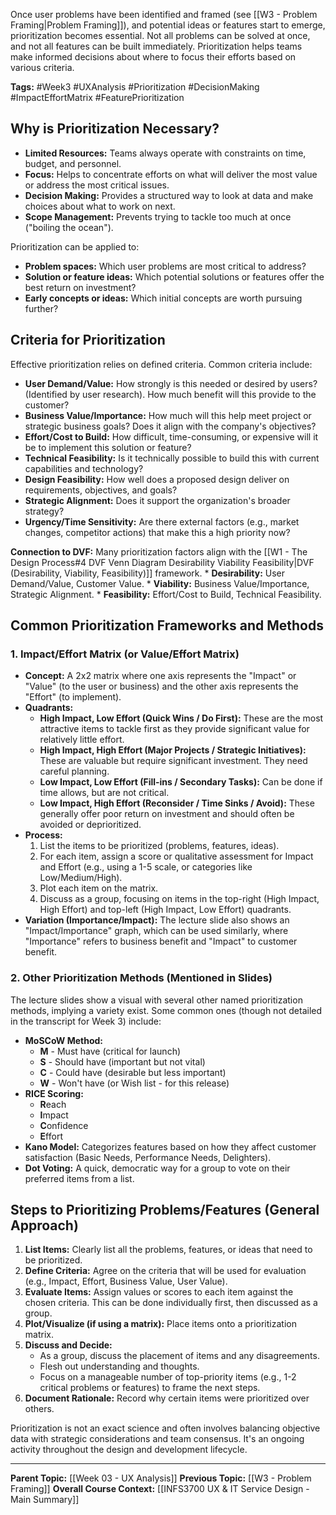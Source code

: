 Once user problems have been identified and framed (see [[W3 - Problem Framing|Problem Framing]]), and potential ideas or features start to emerge, prioritization becomes essential. Not all problems can be solved at once, and not all features can be built immediately. Prioritization helps teams make informed decisions about where to focus their efforts based on various criteria.

**Tags:** #Week3 #UXAnalysis #Prioritization #DecisionMaking #ImpactEffortMatrix #FeaturePrioritization

## Why is Prioritization Necessary?

* **Limited Resources:** Teams always operate with constraints on time, budget, and personnel.
* **Focus:** Helps to concentrate efforts on what will deliver the most value or address the most critical issues.
* **Decision Making:** Provides a structured way to look at data and make choices about what to work on next.
* **Scope Management:** Prevents trying to tackle too much at once ("boiling the ocean").

Prioritization can be applied to:
* **Problem spaces:** Which user problems are most critical to address?
* **Solution or feature ideas:** Which potential solutions or features offer the best return on investment?
* **Early concepts or ideas:** Which initial concepts are worth pursuing further?

## Criteria for Prioritization

Effective prioritization relies on defined criteria. Common criteria include:

* **User Demand/Value:** How strongly is this needed or desired by users? (Identified by user research). How much benefit will this provide to the customer?
* **Business Value/Importance:** How much will this help meet project or strategic business goals? Does it align with the company's objectives?
* **Effort/Cost to Build:** How difficult, time-consuming, or expensive will it be to implement this solution or feature?
* **Technical Feasibility:** Is it technically possible to build this with current capabilities and technology?
* **Design Feasibility:** How well does a proposed design deliver on requirements, objectives, and goals?
* **Strategic Alignment:** Does it support the organization's broader strategy?
* **Urgency/Time Sensitivity:** Are there external factors (e.g., market changes, competitor actions) that make this a high priority now?

**Connection to DVF:** Many prioritization factors align with the [[W1 - The Design Process#4 DVF Venn Diagram Desirability Viability Feasibility|DVF (Desirability, Viability, Feasibility)]] framework.
    * **Desirability:** User Demand/Value, Customer Value.
    * **Viability:** Business Value/Importance, Strategic Alignment.
    * **Feasibility:** Effort/Cost to Build, Technical Feasibility.

## Common Prioritization Frameworks and Methods

### 1. Impact/Effort Matrix (or Value/Effort Matrix)
* **Concept:** A 2x2 matrix where one axis represents the "Impact" or "Value" (to the user or business) and the other axis represents the "Effort" (to implement).
* **Quadrants:**
    * **High Impact, Low Effort (Quick Wins / Do First):** These are the most attractive items to tackle first as they provide significant value for relatively little effort.
    * **High Impact, High Effort (Major Projects / Strategic Initiatives):** These are valuable but require significant investment. They need careful planning.
    * **Low Impact, Low Effort (Fill-ins / Secondary Tasks):** Can be done if time allows, but are not critical.
    * **Low Impact, High Effort (Reconsider / Time Sinks / Avoid):** These generally offer poor return on investment and should often be avoided or deprioritized.
* **Process:**
    1.  List the items to be prioritized (problems, features, ideas).
    2.  For each item, assign a score or qualitative assessment for Impact and Effort (e.g., using a 1-5 scale, or categories like Low/Medium/High).
    3.  Plot each item on the matrix.
    4.  Discuss as a group, focusing on items in the top-right (High Impact, High Effort) and top-left (High Impact, Low Effort) quadrants.
* **Variation (Importance/Impact):** The lecture slide also shows an "Impact/Importance" graph, which can be used similarly, where "Importance" refers to business benefit and "Impact" to customer benefit.

### 2. Other Prioritization Methods (Mentioned in Slides)
The lecture slides show a visual with several other named prioritization methods, implying a variety exist. Some common ones (though not detailed in the transcript for Week 3) include:
* **MoSCoW Method:**
    * **M** - Must have (critical for launch)
    * **S** - Should have (important but not vital)
    * **C** - Could have (desirable but less important)
    * **W** - Won't have (or Wish list - for this release)
* **RICE Scoring:**
    * **R**each
    * **I**mpact
    * **C**onfidence
    * **E**ffort
* **Kano Model:** Categorizes features based on how they affect customer satisfaction (Basic Needs, Performance Needs, Delighters).
* **Dot Voting:** A quick, democratic way for a group to vote on their preferred items from a list.

## Steps to Prioritizing Problems/Features (General Approach)

1.  **List Items:** Clearly list all the problems, features, or ideas that need to be prioritized.
2.  **Define Criteria:** Agree on the criteria that will be used for evaluation (e.g., Impact, Effort, Business Value, User Value).
3.  **Evaluate Items:** Assign values or scores to each item against the chosen criteria. This can be done individually first, then discussed as a group.
4.  **Plot/Visualize (if using a matrix):** Place items onto a prioritization matrix.
5.  **Discuss and Decide:**
    * As a group, discuss the placement of items and any disagreements.
    * Flesh out understanding and thoughts.
    * Focus on a manageable number of top-priority items (e.g., 1-2 critical problems or features) to frame the next steps.
6.  **Document Rationale:** Record why certain items were prioritized over others.

Prioritization is not an exact science and often involves balancing objective data with strategic considerations and team consensus. It's an ongoing activity throughout the design and development lifecycle.

---
**Parent Topic:** [[Week 03 - UX Analysis]]
**Previous Topic:** [[W3 - Problem Framing]]
**Overall Course Context:** [[INFS3700 UX & IT Service Design - Main Summary]]